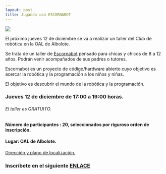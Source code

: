 ```yaml
---
layout: post
title: Jugando con ESCORNABOT
---
```


![](http://clubroboticagranada.github.io/images/escornabot_diy.jpg )

El próximo jueves 12 de diciembre se va a realizar un  taller del Club de robótica en la OAL de Albolote.

Se trata de un taller de [Escornabot](https://escornabot.com/web/es/what) pensado para chicas y chicos de 8 a 12 años.
Podrán venir acompañados de sus padres o tutores.

Escornabot es un proyecto de código/hardware abierto cuyo objetivo es acercar la robótica y la programación a los niños y niñas.

El objetivo es descubrir el mundo de la robótica y la programación.


### Jueves 12 de diciembre de 17:00 a 19:00 horas.

###### El taller es GRATUITO.


 #### Número de participantes : 20,  seleccionados por riguroso orden de inscripción.

#### Lugar: OAL de Albolote.

[Dirección y plano de localización.](https://www.google.com/maps/place/37%C2%B013'39.2%22N+3%C2%B039'05.2%22W/@37.22756,-3.65144,16z/data=!4m5!3m4!1s0x0:0x0!8m2!3d37.22756!4d-3.65144?q=37.227560,-3.651440&ll=37.227560,-3.651440&z=16&shorturl=1)





### Inscríbete en el siguiente [ENLACE](https://forms.gle/Ba8a77kLvAkzN4N27)

